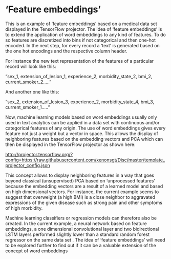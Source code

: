 # ‘Feature embeddings’
This is an example of ‘feature embeddings’ based on a medical data set displayed in the TensorFlow projector. The idea of ‘feature embeddings’ is to extend the application of word embeddings to any kind of features. To do so features are discretized into bins if not categorical and then one-hot encoded. In the next step, for every record a ‘text’ is generated based on the one hot encodings and the respective column header.

For instance the new text representation of the features of a particular record will look like this:

“sex_1, extension_of_lesion_1, experience_2, morbidity_state_2, bmi_2, current_smoker_2…..”

And another one like this:

“sex_2, extension_of_lesion_3, experience_2, morbidity_state_4, bmi_3, current_smoker_1…..”

Now, machine learning models based on word embeddings usually only used in text analytics can be applied in a data set with continuous and/or categorical features of any origin.
The use of word embeddings gives every feature not just a weight but a vector in space. This allows the display of neighboring features based on the embedding vectors and PCA which can then be displayed in the TensorFlow projector as shown here:

http://projector.tensorflow.org/?config=https://raw.githubusercontent.com/xenonsgt/Disc/master/template_projector_config.json

This concept allows to display neighboring features in a way that goes beyond classical (unsupervised) PCA based on ‘unprocessed features’ because the embedding vectors are a result of a learned model and based on high dimensional vectors. For instance, the current example seems to suggest that overweight (a high BMI) is a close neighbor to aggravated expressions of the given disease such as strong pain and other symptoms of high morbidity.

Machine learning classifiers or regression models can therefore also be created. In the current example, a neural network based on feature embeddings, a one dimensional convolutional layer and two bidirectional LSTM layers performed slightly lower than a standard random forest regressor on the same data set . The idea of ‘feature embeddings’ will need to be explored further to find out if it can be a valuable extension of the concept of word embeddings



